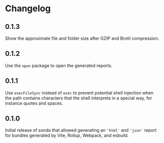 # Changelog

## 0.1.3

Show the approximate file and folder size after GZIP and Brotli compression.

## 0.1.2

Use the `open` package to open the generated reports.

## 0.1.1

Use `execFileSync` instead of `exec` to prevent potential shell injection when the path contains characters that the shell interprets in a special way, for instance quotes and spaces.

## 0.1.0

Initial release of sonda that allowed generating an `'html'` and `'json'` report for bundles generated by Vite, Rollup, Webpack, and esbuild.
